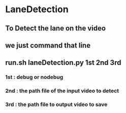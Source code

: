 # LaneDetection
## To Detect the lane on the video 
## we just command that line
## run.sh laneDetection.py 1st 2nd 3rd
### 1st : debug or nodebug
### 2nd : the path file of the input video to detect
### 3rd : the path file to output video to save
